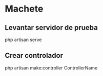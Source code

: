 # Machete

## Levantar servidor de prueba

php artisan serve

## Crear controlador

php artisan make:controller ControllerName
